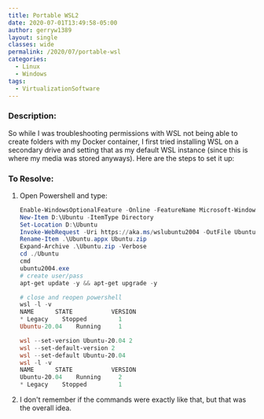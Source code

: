 ```yaml
---
title: Portable WSL2
date: 2020-07-01T13:49:58-05:00
author: gerryw1389
layout: single
classes: wide
permalink: /2020/07/portable-wsl
categories:
  - Linux
  - Windows
tags:
  - VirtualizationSoftware
---
```

<!--more-->

### Description:

So while I was troubleshooting permissions with WSL not being able to create folders with my Docker container, I first tried installing WSL on a secondary drive and setting that as my default WSL instance (since this is where my media was stored anyways). Here are the steps to set it up:

### To Resolve:

1. Open Powershell and type:

   ```powershell
   Enable-WindowsOptionalFeature -Online -FeatureName Microsoft-Windows-Subsystem-Linux
   New-Item D:\Ubuntu -ItemType Directory
   Set-Location D:\Ubuntu
   Invoke-WebRequest -Uri https://aka.ms/wslubuntu2004 -OutFile Ubuntu.appx -UseBasicParsing
   Rename-Item .\Ubuntu.appx Ubuntu.zip
   Expand-Archive .\Ubuntu.zip -Verbose
   cd ./Ubuntu
   cmd
   ubuntu2004.exe
   # create user/pass
   apt-get update -y && apt-get upgrade -y

   # close and reopen powershell
   wsl -l -v
   NAME      STATE           VERSION
   * Legacy    Stopped         1
   Ubuntu-20.04    Running     1
   
   wsl --set-version Ubuntu-20.04 2
   wsl --set-default-version 2
   wsl --set-default Ubuntu-20.04
   wsl -l -v
   NAME      STATE           VERSION
   Ubuntu-20.04    Running     2
   * Legacy    Stopped         1
   ```

2. I don't remember if the commands were exactly like that, but that was the overall idea.
